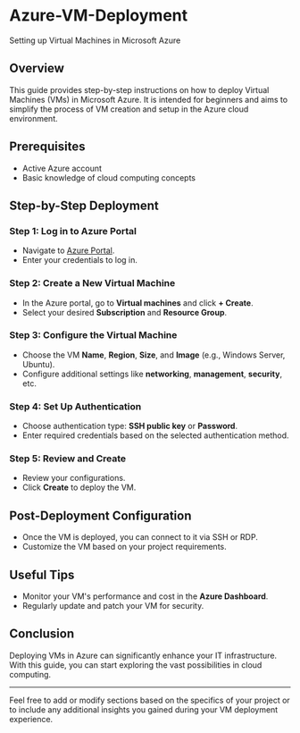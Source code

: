 # Azure-VM-Deployment
Setting up Virtual Machines in Microsoft Azure

## Overview
This guide provides step-by-step instructions on how to deploy Virtual Machines (VMs) in Microsoft Azure. It is intended for beginners and aims to simplify the process of VM creation and setup in the Azure cloud environment.

## Prerequisites
- Active Azure account
- Basic knowledge of cloud computing concepts

## Step-by-Step Deployment

### Step 1: Log in to Azure Portal
- Navigate to [Azure Portal](https://portal.azure.com).
- Enter your credentials to log in.

### Step 2: Create a New Virtual Machine
- In the Azure portal, go to **Virtual machines** and click **+ Create**.
- Select your desired **Subscription** and **Resource Group**.

### Step 3: Configure the Virtual Machine
- Choose the VM **Name**, **Region**, **Size**, and **Image** (e.g., Windows Server, Ubuntu).
- Configure additional settings like **networking**, **management**, **security**, etc.

### Step 4: Set Up Authentication
- Choose authentication type: **SSH public key** or **Password**.
- Enter required credentials based on the selected authentication method.

### Step 5: Review and Create
- Review your configurations.
- Click **Create** to deploy the VM.

## Post-Deployment Configuration
- Once the VM is deployed, you can connect to it via SSH or RDP.
- Customize the VM based on your project requirements.

## Useful Tips
- Monitor your VM's performance and cost in the **Azure Dashboard**.
- Regularly update and patch your VM for security.

## Conclusion
Deploying VMs in Azure can significantly enhance your IT infrastructure. With this guide, you can start exploring the vast possibilities in cloud computing.

---

Feel free to add or modify sections based on the specifics of your project or to include any additional insights you gained during your VM deployment experience.
